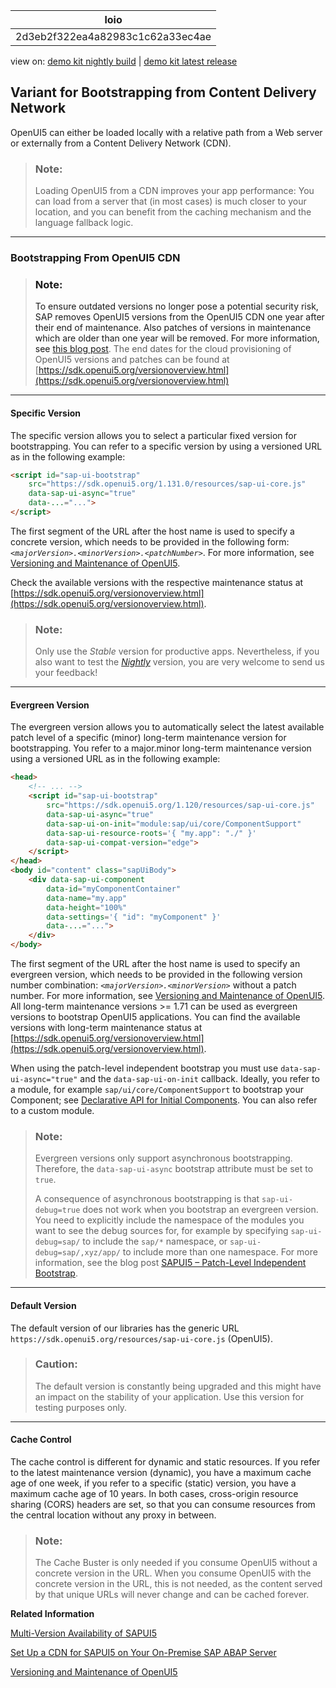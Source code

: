 <!-- loio2d3eb2f322ea4a82983c1c62a33ec4ae -->

| loio |
| -----|
| 2d3eb2f322ea4a82983c1c62a33ec4ae |

<div id="loio">

view on: [demo kit nightly build](https://sdk.openui5.org/nightly/#/topic/2d3eb2f322ea4a82983c1c62a33ec4ae) | [demo kit latest release](https://sdk.openui5.org/topic/2d3eb2f322ea4a82983c1c62a33ec4ae)</div>

## Variant for Bootstrapping from Content Delivery Network

OpenUI5 can either be loaded locally with a relative path from a Web server or externally from a Content Delivery Network \(CDN\). 

> ### Note:  
> Loading OpenUI5 from a CDN improves your app performance: You can load from a server that \(in most cases\) is much closer to your location, and you can benefit from the caching mechanism and the language fallback logic.

***

<a name="loio2d3eb2f322ea4a82983c1c62a33ec4ae__section_CDN"/>

### Bootstrapping From OpenUI5 CDN

> ### Note:  
> To ensure outdated versions no longer pose a potential security risk, SAP removes OpenUI5 versions from the OpenUI5 CDN one year after their end of maintenance. Also patches of versions in maintenance which are older than one year will be removed. For more information, see [this blog post](https://blogs.sap.com/2021/01/26/removing-outdated-ui5-versions-from-ui5-cdn/). The end dates for the cloud provisioning of OpenUI5 versions and patches can be found at [https://sdk.openui5.org/versionoverview.html](https://sdk.openui5.org/versionoverview.html)

***

#### Specific Version

The specific version allows you to select a particular fixed version for bootstrapping. You can refer to a specific version by using a versioned URL as in the following example:

```html
<script id="sap-ui-bootstrap"
    src="https://sdk.openui5.org/1.131.0/resources/sap-ui-core.js"
    data-sap-ui-async="true"
    data-...="...">
</script>
```

The first segment of the URL after the host name is used to specify a concrete version, which needs to be provided in the following form: *`<majorVersion>.<minorVersion>.<patchNumber>`*. For more information, see [Versioning and Maintenance of OpenUI5](Versioning_and_Maintenance_of_OpenUI5_91f0214.md).

Check the available versions with the respective maintenance status at [https://sdk.openui5.org/versionoverview.html](https://sdk.openui5.org/versionoverview.html).

> ### Note:  
> Only use the *Stable* version for productive apps. Nevertheless, if you also want to test the [*Nightly*](https://openui5nightly.hana.ondemand.com) version, you are very welcome to send us your feedback!

***

#### Evergreen Version

The evergreen version allows you to automatically select the latest available patch level of a specific \(minor\) long-term maintenance version for bootstrapping. You refer to a major.minor long-term maintenance version using a versioned URL as in the following example:

```html
<head>
    <!-- ... -->
    <script id="sap-ui-bootstrap"
        src="https://sdk.openui5.org/1.120/resources/sap-ui-core.js"
        data-sap-ui-async="true"
        data-sap-ui-on-init="module:sap/ui/core/ComponentSupport"
        data-sap-ui-resource-roots='{ "my.app": "./" }'
        data-sap-ui-compat-version="edge">
    </script>
</head>
<body id="content" class="sapUiBody">
    <div data-sap-ui-component
        data-id="myComponentContainer"
        data-name="my.app"
        data-height="100%"
        data-settings='{ "id": "myComponent" }'
        data-...="...">
    </div>
</body>
```

The first segment of the URL after the host name is used to specify an evergreen version, which needs to be provided in the following version number combination: *`<majorVersion>.<minorVersion>`* without a patch number. For more information, see [Versioning and Maintenance of OpenUI5](Versioning_and_Maintenance_of_OpenUI5_91f0214.md). All long-term maintenance versions \>= 1.71 can be used as evergreen versions to bootstrap OpenUI5 applications. You can find the available versions with long-term maintenance status at [https://sdk.openui5.org/versionoverview.html](https://sdk.openui5.org/versionoverview.html).

When using the patch-level independent bootstrap you must use `data-sap-ui-async="true"` and the `data-sap-ui-on-init` callback. Ideally, you refer to a module, for example `sap/ui/core/ComponentSupport` to bootstrap your Component; see [Declarative API for Initial Components](Declarative_API_for_Initial_Components_82a0fce.md). You can also refer to a custom module.

> ### Note:  
> Evergreen versions only support asynchronous bootstrapping. Therefore, the `data-sap-ui-async` bootstrap attribute must be set to `true`.
> 
> A consequence of asynchronous bootstrapping is that `sap-ui-debug=true` does not work when you bootstrap an evergreen version. You need to explicitly include the namespace of the modules you want to see the debug sources for, for example by specifying `sap-ui-debug=sap/` to include the `sap/*` namespace, or `sap-ui-debug=sap/,xyz/app/` to include more than one namespace. For more information, see the blog post [SAPUI5 – Patch-Level Independent Bootstrap](https://blogs.sap.com/2022/04/14/sapui5-patch-level-independent-bootstrap/).

***

#### Default Version

The default version of our libraries has the generic URL `https://sdk.openui5.org/resources/sap-ui-core.js` \(OpenUI5\).

> ### Caution:  
> The default version is constantly being upgraded and this might have an impact on the stability of your application. Use this version for testing purposes only.

***

#### Cache Control

The cache control is different for dynamic and static resources. If you refer to the latest maintenance version \(dynamic\), you have a maximum cache age of one week, if you refer to a specific \(static\) version, you have a maximum cache age of 10 years. In both cases, cross-origin resource sharing \(CORS\) headers are set, so that you can consume resources from the central location without any proxy in between.

> ### Note:  
> The Cache Buster is only needed if you consume OpenUI5 without a concrete version in the URL. When you consume OpenUI5 with the concrete version in the URL, this is not needed, as the content served by that unique URLs will never change and can be cached forever.

**Related Information**  


[Multi-Version Availability of SAPUI5](https://blogs.sap.com/2015/07/30/multi-version-availability-of-sapui5)

[Set Up a CDN for SAPUI5 on Your On-Premise SAP ABAP Server](https://blogs.sap.com/2021/08/17/set-up-a-cdn-for-sapui5-on-your-on-premise-sap-abap-server/)

[Versioning and Maintenance of OpenUI5](Versioning_and_Maintenance_of_OpenUI5_91f0214.md "Versioning and maintenance strategy for OpenUI5.")

